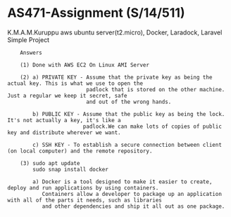 # AS471-Assignment  (S/14/511)
K.M.A.M.Kuruppu
aws ubuntu server(t2.micro), Docker, Laradock, Laravel Simple Project

        Answers
        
        (1) Done with AWS EC2 On Linux AMI Server
        
        (2) a) PRIVATE KEY - Assume that the private key as being the actual key. This is what we use to open the
                             padlock that is stored on the other machine. Just a regular we keep it secret, safe
                             and out of the wrong hands.
                             
            b) PUBLIC KEY - Assume that the public key as being the lock. It's not actually a key, it's like a 
                            padlock.We can make lots of copies of public key and distribute wherever we want.
                            
            c) SSH KEY - To establish a secure connection between client (on local computer) and the remote repository. 
                            
        (3) sudo apt update
            sudo snap install docker
            
            a) Docker is a tool designed to make it easier to create, deploy and run applications by using containers.
               Containers allow a developer to package up an application with all of the parts it needs, such as libraries
               and other dependencies and ship it all out as one package.
            


